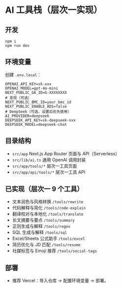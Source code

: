 # AI 工具栈（层次一实现）

## 开发

```
npm i
npm run dev
```

## 环境变量

创建 `.env.local`：
```
OPENAI_API_KEY=sk-xxx
OPENAI_MODEL=gpt-4o-mini
NEXT_PUBLIC_GA_ID=G-XXXXXXXX
# 变现（可选）
NEXT_PUBLIC_BMC_ID=your_bmc_id
NEXT_PUBLIC_ENABLE_ADS=false
# DeepSeek（可选，设置后优先使用）
AI_PROVIDER=deepseek
DEEPSEEK_API_KEY=sk-deepseek-xxx
DEEPSEEK_MODEL=deepseek-chat
```

## 目录结构
- `src/app` Next.js App Router 页面与 API（Serverless）
- `src/lib/ai.ts` 通用 OpenAI 调用封装
- `src/app/tools/*` 层次一工具页面
- `src/app/api/tools/*` 层次一工具 API

## 已实现（层次一 9 个工具）
- 文本润色与风格转换 `/tools/rewrite`
- 代码解释与简化 `/tools/code-explain`
- 翻译校对与本地化 `/tools/translate`
- 长文摘要与要点 `/tools/summary`
- 正则生成与解释 `/tools/regex`
- SQL 生成与解释 `/tools/sql`
- Excel/Sheets 公式助手 `/tools/excel`
- 简历优化与 JD 匹配 `/tools/resume`
- 社媒标签与 Emoji 推荐 `/tools/social-tags`

## 部署
- 推荐 Vercel：导入仓库 → 配置环境变量 → 部署。
